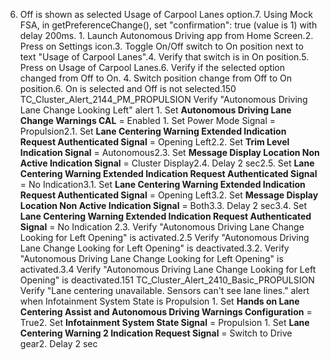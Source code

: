 6. Off is shown as selected Usage of Carpool Lanes option.7. Using Mock FSA, in getPreferenceChange(), set "confirmation": true (value is 1) with delay 200ms. 1. Launch Autonomous Driving app from Home Screen.2. Press on Settings icon.3. Toggle On/Off switch to On position next to text "Usage of Carpool Lanes".4. Verify that switch is in On position.5. Press on Usage of Carpool Lanes.6. Verify if the selected option changed from Off to On. 4. Switch position change from Off to On position.6. On is selected and Off is not selected.150 TC_Cluster_Alert_2144_PM_PROPULSION Verify "Autonomous Driving Lane Change Looking Left" alert 1. Set **Autonomous Driving Lane Change Warnings CAL** = Enabled 1. Set Power Mode Signal = Propulsion2.1. Set **Lane Centering Warning Extended Indication Request Authenticated Signal** = Opening Left2.2. Set **Trim Level Indication Signal** = Autonomous2.3. Set **Message Display Location Non Active Indication Signal** = Cluster Display2.4. Delay 2 sec2.5. Set **Lane Centering Warning Extended Indication Request Authenticated Signal** = No Indication3.1. Set **Lane Centering Warning Extended Indication Request Authenticated Signal** = Opening Left3.2. Set **Message Display Location Non Active Indication Signal** = Both3.3. Delay 2 sec3.4. Set **Lane Centering Warning Extended Indication Request Authenticated Signal** = No Indication 2.3. Verify "Autonomous Driving Lane Change Looking for Left Opening" is activated.2.5 Verify "Autonomous Driving Lane Change Looking for Left Opening" is deactivated.3.2. Verify "Autonomous Driving Lane Change Looking for Left Opening" is activated.3.4 Verify "Autonomous Driving Lane Change Looking for Left Opening" is deactivated.151 TC_Cluster_Alert_2410_Basic_PROPULSION Verify "Lane centering unavailable. Sensors can't see lane lines." alert when Infotainment System State is Propulsion 1. Set **Hands on Lane Centering Assist and Autonomous Driving Warnings Configuration** = True2. Set **Infotainment System State Signal** = Propulsion 1. Set **Lane Centering Warning 2 Indication Request Signal** = Switch to Drive gear2. Delay 2 sec